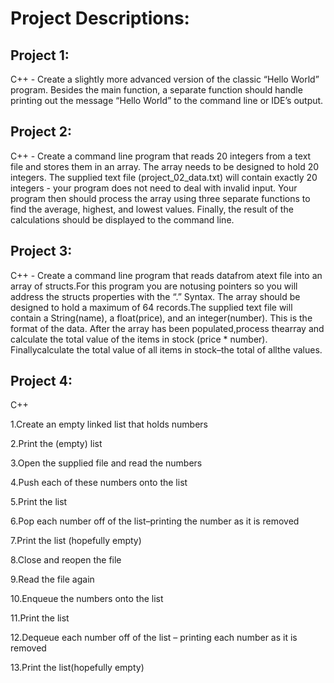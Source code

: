 # Project Descriptions:

## Project 1:

C++ - Create a slightly more advanced version of the classic “Hello World” program. Besides the main function, a separate function should handle printing out the message “Hello World” to the command line or IDE’s output.

## Project 2:

C++ - Create a command line program that reads 20 integers from a text file and stores them in an array. The array needs to be designed to hold 20 integers. The supplied text file (project_02_data.txt) will contain exactly 20 integers - your program does not need to deal with invalid input. Your program then should process the array using three separate functions to find the average, highest, and lowest values. Finally, the result of the calculations should be displayed to the command line.

## Project 3:

C++ - Create a command line program that reads datafrom atext file into an array of structs.For this program you are notusing pointers so you will address the structs properties with the “.” Syntax. The array should be designed to hold a maximum of 64 records.The supplied text file will contain a String(name), a float(price), and an integer(number). This is the format of the data. After the array has been populated,process thearray and calculate the total value of the items in stock (price * number). Finallycalculate the total value of all items in stock–the total of allthe values.

## Project 4:

C++

1.Create an empty linked list that holds numbers

2.Print the (empty) list

3.Open the supplied file and read the numbers

4.Push each of these numbers onto the list

5.Print the list

6.Pop each number off of the list–printing the number as it is removed

7.Print the list (hopefully empty)

8.Close and reopen the file

9.Read the file again

10.Enqueue the numbers onto the list

11.Print the list

12.Dequeue each number off of the list – printing each number as it is removed

13.Print the list(hopefully empty)
